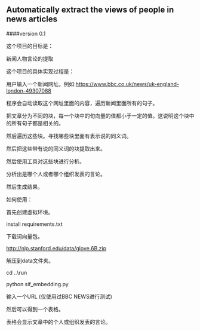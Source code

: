## Automatically extract the views of people in news articles

####version 0.1


这个项目的目标是：

新闻人物言论的提取

这个项目的具体实现过程是：

用户输入一个新闻网址。例如:https://www.bbc.co.uk/news/uk-england-london-49307088

程序会自动读取这个网址里面的内容，遍历新闻里面所有的句子。

把文章分为不同的块，每一个块中的句向量的值都小于一定的值。这说明这个块中的所有句子都是相关的。

然后遍历这些块。寻找哪些块里面有表示说的同义词。

然后把这些带有说的同义词的块提取出来。

然后使用工具对这些块进行分析。

分析出是哪个人或者哪个组织发表的言论。

然后生成结果。

如何使用：

首先创建虚拟环境。

install requirements.txt

下载词向量包。

http://nlp.stanford.edu/data/glove.6B.zip

解压到data文件夹。

cd ..\run

python sif_embedding.py

输入一个URL (仅使用过BBC NEWS进行测试)

然后可以得到一个表格。

表格会显示文章中的个人或组织发表的言论。

